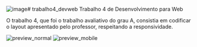 ![image](https://github.com/user-attachments/assets/25a57fb9-2344-44a6-94f0-9835f172b848)# trabalho4_devweb
Trabalho 4 de Desenvolvimento para Web

O trabalho 4, que foi o trabalho avaliativo do grau A, consistia em codificar o layout apresentado pelo professor, respeitando a responsividade.

![preview_normal](https://github.com/user-attachments/assets/3f8fa729-2c42-4a80-bd87-3b2bb6cc5339)
![preview_mobile](https://github.com/user-attachments/assets/fab39425-d2cb-4397-8f7a-95e37ecc1e8e)
